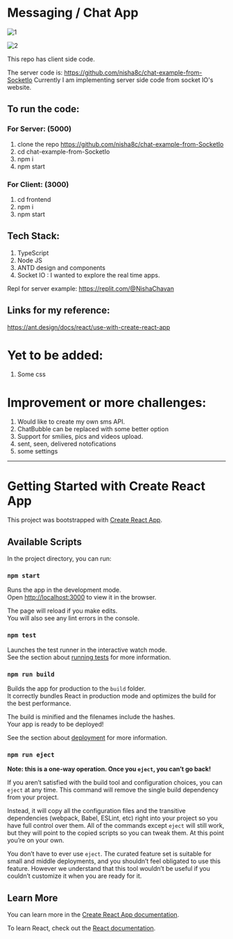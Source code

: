 # Messaging / Chat App

![1](https://user-images.githubusercontent.com/108927164/216039192-94197c0e-59b9-45e1-a9bc-63a569266c2c.jpg)

![2](https://user-images.githubusercontent.com/108927164/216039198-ef8927db-71e7-45ad-9140-a6e622491132.jpg)


This repo has client side code. 

The server code is: https://github.com/nisha8c/chat-example-from-SocketIo
Currently I am implementing server side code from socket IO's website.

## To run the code:
### For Server: (5000)
1. clone the repo https://github.com/nisha8c/chat-example-from-SocketIo
2. cd chat-example-from-SocketIo
3. npm i
4. npm start

### For Client: (3000)
1. cd frontend
2. npm i
3. npm start

## Tech Stack:
1. TypeScript
2. Node JS
3. ANTD design and components
4. Socket IO : I wanted to explore the real time apps.


Repl for server example:
https://replit.com/@NishaChavan


## Links for my reference:
https://ant.design/docs/react/use-with-create-react-app

# Yet to be added:
1. Some css

# Improvement or more challenges:
1. Would like to create my own sms API.
2. ChatBubble can be replaced with some better option
3. Support for smilies, pics and videos upload.
4. sent, seen, delivered notofications
5. some settings






--------------------------------------------------------------------------------------------------------------------
# Getting Started with Create React App

This project was bootstrapped with [Create React App](https://github.com/facebook/create-react-app).

## Available Scripts

In the project directory, you can run:

### `npm start`

Runs the app in the development mode.\
Open [http://localhost:3000](http://localhost:3000) to view it in the browser.

The page will reload if you make edits.\
You will also see any lint errors in the console.

### `npm test`

Launches the test runner in the interactive watch mode.\
See the section about [running tests](https://facebook.github.io/create-react-app/docs/running-tests) for more information.

### `npm run build`

Builds the app for production to the `build` folder.\
It correctly bundles React in production mode and optimizes the build for the best performance.

The build is minified and the filenames include the hashes.\
Your app is ready to be deployed!

See the section about [deployment](https://facebook.github.io/create-react-app/docs/deployment) for more information.

### `npm run eject`

**Note: this is a one-way operation. Once you `eject`, you can’t go back!**

If you aren’t satisfied with the build tool and configuration choices, you can `eject` at any time. This command will remove the single build dependency from your project.

Instead, it will copy all the configuration files and the transitive dependencies (webpack, Babel, ESLint, etc) right into your project so you have full control over them. All of the commands except `eject` will still work, but they will point to the copied scripts so you can tweak them. At this point you’re on your own.

You don’t have to ever use `eject`. The curated feature set is suitable for small and middle deployments, and you shouldn’t feel obligated to use this feature. However we understand that this tool wouldn’t be useful if you couldn’t customize it when you are ready for it.

## Learn More

You can learn more in the [Create React App documentation](https://facebook.github.io/create-react-app/docs/getting-started).

To learn React, check out the [React documentation](https://reactjs.org/).
